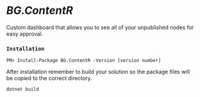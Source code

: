 # _BG.ContentR_

Custom dashboard that allows you to see all of your unpublished nodes for easy approval.

### `Installation`

```
PM> Install-Package BG.ContentR -Version [version number]
```

After installation remember to build your solution so the package files will be copied to the correct directory.

```
dotnet build
```
